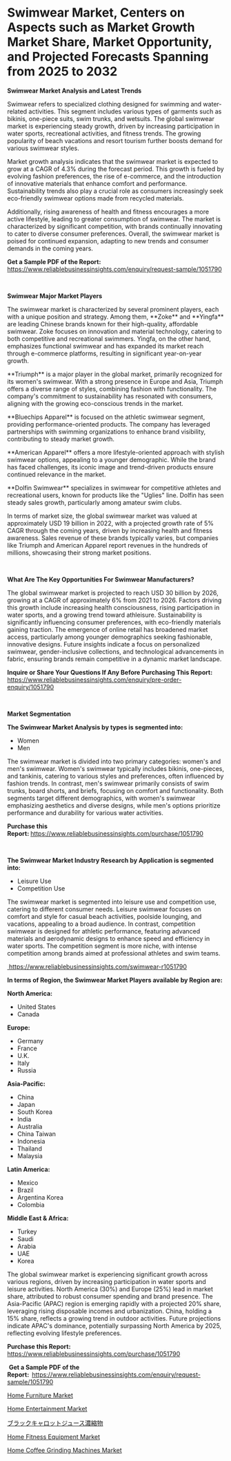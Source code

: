 <p><h1>Swimwear Market, Centers on Aspects such as Market Growth Market Share, Market Opportunity, and Projected Forecasts Spanning from 2025 to 2032</h1></p><p><strong>Swimwear Market Analysis and Latest Trends</strong></p>
<p><p>Swimwear refers to specialized clothing designed for swimming and water-related activities. This segment includes various types of garments such as bikinis, one-piece suits, swim trunks, and wetsuits. The global swimwear market is experiencing steady growth, driven by increasing participation in water sports, recreational activities, and fitness trends. The growing popularity of beach vacations and resort tourism further boosts demand for various swimwear styles.</p><p>Market growth analysis indicates that the swimwear market is expected to grow at a CAGR of 4.3% during the forecast period. This growth is fueled by evolving fashion preferences, the rise of e-commerce, and the introduction of innovative materials that enhance comfort and performance. Sustainability trends also play a crucial role as consumers increasingly seek eco-friendly swimwear options made from recycled materials.</p><p>Additionally, rising awareness of health and fitness encourages a more active lifestyle, leading to greater consumption of swimwear. The market is characterized by significant competition, with brands continually innovating to cater to diverse consumer preferences. Overall, the swimwear market is poised for continued expansion, adapting to new trends and consumer demands in the coming years.</p></p>
<p><strong>Get a Sample PDF of the Report:&nbsp;</strong> <a href="https://www.reliablebusinessinsights.com/enquiry/request-sample/1051790?utm_campaign=101&utm_medium=2&utm_source=Github&utm_content=ia&utm_term=05042025&utm_id=swimwear">https://www.reliablebusinessinsights.com/enquiry/request-sample/1051790</a></p>
<p>&nbsp;</p>
<p><strong>Swimwear Major Market Players</strong></p>
<p><p>The swimwear market is characterized by several prominent players, each with a unique position and strategy. Among them, **Zoke** and **Yingfa** are leading Chinese brands known for their high-quality, affordable swimwear. Zoke focuses on innovation and material technology, catering to both competitive and recreational swimmers. Yingfa, on the other hand, emphasizes functional swimwear and has expanded its market reach through e-commerce platforms, resulting in significant year-on-year growth.</p><p>**Triumph** is a major player in the global market, primarily recognized for its women's swimwear. With a strong presence in Europe and Asia, Triumph offers a diverse range of styles, combining fashion with functionality. The company's commitment to sustainability has resonated with consumers, aligning with the growing eco-conscious trends in the market.</p><p>**Bluechips Apparel** is focused on the athletic swimwear segment, providing performance-oriented products. The company has leveraged partnerships with swimming organizations to enhance brand visibility, contributing to steady market growth.</p><p>**American Apparel** offers a more lifestyle-oriented approach with stylish swimwear options, appealing to a younger demographic. While the brand has faced challenges, its iconic image and trend-driven products ensure continued relevance in the market.</p><p>**Dolfin Swimwear** specializes in swimwear for competitive athletes and recreational users, known for products like the "Uglies" line. Dolfin has seen steady sales growth, particularly among amateur swim clubs.</p><p>In terms of market size, the global swimwear market was valued at approximately USD 19 billion in 2022, with a projected growth rate of 5% CAGR through the coming years, driven by increasing health and fitness awareness. Sales revenue of these brands typically varies, but companies like Triumph and American Apparel report revenues in the hundreds of millions, showcasing their strong market positions.</p></p>
<p>&nbsp;</p>
<p><strong>What Are The Key Opportunities For Swimwear Manufacturers?</strong></p>
<p><p>The global swimwear market is projected to reach USD 30 billion by 2026, growing at a CAGR of approximately 6% from 2021 to 2026. Factors driving this growth include increasing health consciousness, rising participation in water sports, and a growing trend toward athleisure. Sustainability is significantly influencing consumer preferences, with eco-friendly materials gaining traction. The emergence of online retail has broadened market access, particularly among younger demographics seeking fashionable, innovative designs. Future insights indicate a focus on personalized swimwear, gender-inclusive collections, and technological advancements in fabric, ensuring brands remain competitive in a dynamic market landscape.</p></p>
<p><strong>Inquire or Share Your Questions If Any Before Purchasing This Report:</strong> <a href="https://www.reliablebusinessinsights.com/enquiry/pre-order-enquiry/1051790?utm_campaign=101&utm_medium=2&utm_source=Github&utm_content=ia&utm_term=05042025&utm_id=swimwear">https://www.reliablebusinessinsights.com/enquiry/pre-order-enquiry/1051790</a></p>
<p>&nbsp;</p>
<p><strong>Market Segmentation</strong></p>
<p><strong>The Swimwear Market Analysis by types is segmented into:</strong></p>
<p><ul><li>Women</li><li>Men</li></ul></p>
<p><p>The swimwear market is divided into two primary categories: women's and men's swimwear. Women's swimwear typically includes bikinis, one-pieces, and tankinis, catering to various styles and preferences, often influenced by fashion trends. In contrast, men's swimwear primarily consists of swim trunks, board shorts, and briefs, focusing on comfort and functionality. Both segments target different demographics, with women's swimwear emphasizing aesthetics and diverse designs, while men's options prioritize performance and durability for various water activities.</p></p>
<p><strong>Purchase this Report:&nbsp;</strong><a href="https://www.reliablebusinessinsights.com/purchase/1051790?utm_campaign=101&utm_medium=2&utm_source=Github&utm_content=ia&utm_term=05042025&utm_id=swimwear">https://www.reliablebusinessinsights.com/purchase/1051790</a></p>
<p>&nbsp;</p>
<p><strong>The Swimwear Market Industry Research by Application is segmented into:</strong></p>
<p><ul><li>Leisure Use</li><li>Competition Use</li></ul></p>
<p><p>The swimwear market is segmented into leisure use and competition use, catering to different consumer needs. Leisure swimwear focuses on comfort and style for casual beach activities, poolside lounging, and vacations, appealing to a broad audience. In contrast, competition swimwear is designed for athletic performance, featuring advanced materials and aerodynamic designs to enhance speed and efficiency in water sports. The competition segment is more niche, with intense competition among brands aimed at professional athletes and swim teams.</p></p>
<p><a href="https://www.reliablebusinessinsights.com/swimwear-r1051790?utm_campaign=101&utm_medium=2&utm_source=Github&utm_content=ia&utm_term=05042025&utm_id=swimwear">&nbsp;https://www.reliablebusinessinsights.com/swimwear-r1051790</a></p>
<p><strong>In terms of Region, the Swimwear Market Players available by Region are:</strong></p>
<p>
    <p> <strong> North America: </strong>
        <ul>
            <li>United States</li>
            <li>Canada</li>
        </ul>
        </p> 
    <p> <strong> Europe: </strong>
        <ul>
            <li>Germany</li>
            <li>France</li>
            <li>U.K.</li>
            <li>Italy</li>
            <li>Russia</li>
        </ul>
        </p> 
    <p> <strong> Asia-Pacific: </strong>
        <ul>
            <li>China</li>
            <li>Japan</li>
            <li>South Korea</li>
            <li>India</li>
            <li>Australia</li>
            <li>China Taiwan</li>
            <li>Indonesia</li>
            <li>Thailand</li>
            <li>Malaysia</li>
        </ul>
        </p> 
    <p> <strong> Latin America: </strong>
        <ul>
            <li>Mexico</li>
            <li>Brazil</li>
            <li>Argentina Korea</li>
            <li>Colombia</li>
        </ul>
        </p> 
    <p> <strong> Middle East & Africa: </strong>
        <ul>
            <li>Turkey</li>
            <li>Saudi</li>
            <li>Arabia</li>
            <li>UAE</li>
            <li>Korea</li>
        </ul>
    </p>
    </p>
<p><p>The global swimwear market is experiencing significant growth across various regions, driven by increasing participation in water sports and leisure activities. North America (30%) and Europe (25%) lead in market share, attributed to robust consumer spending and brand presence. The Asia-Pacific (APAC) region is emerging rapidly with a projected 20% share, leveraging rising disposable incomes and urbanization. China, holding a 15% share, reflects a growing trend in outdoor activities. Future projections indicate APAC's dominance, potentially surpassing North America by 2025, reflecting evolving lifestyle preferences.</p></p>
<p><strong>Purchase this Report: </strong><a href="https://www.reliablebusinessinsights.com/purchase/1051790?utm_campaign=101&utm_medium=2&utm_source=Github&utm_content=ia&utm_term=05042025&utm_id=swimwear">https://www.reliablebusinessinsights.com/purchase/1051790</a></p>
<p>&nbsp;<strong>Get a Sample PDF of the Report:&nbsp;&nbsp;</strong><a href="https://www.reliablebusinessinsights.com/enquiry/request-sample/1051790?utm_campaign=101&utm_medium=2&utm_source=Github&utm_content=ia&utm_term=05042025&utm_id=swimwear">https://www.reliablebusinessinsights.com/enquiry/request-sample/1051790</a></p>
<p><strong></strong></p>
<p><p><a href="https://github.com/bocksovers0r/Market-Research-Report-List-1/blob/main/home-furniture-market.md?utm_campaign=101&utm_medium=2&utm_source=Github&utm_content=ia&utm_term=05042025&utm_id=swimwear">Home Furniture Market</a></p><p><a href="https://github.com/messonmengen75/Market-Research-Report-List-1/blob/main/home-entertainment-market.md?utm_campaign=101&utm_medium=2&utm_source=Github&utm_content=ia&utm_term=05042025&utm_id=swimwear">Home Entertainment Market</a></p><p><a href="https://github.com/lababdou/Market-Research-Report-List-7/blob/main/784289852011.md?utm_campaign=101&utm_medium=2&utm_source=Github&utm_content=ia&utm_term=05042025&utm_id=swimwear">ブラックキャロットジュース濃縮物</a></p><p><a href="https://github.com/saimntamiki/Market-Research-Report-List-1/blob/main/home-fitness-equipment-market.md?utm_campaign=101&utm_medium=2&utm_source=Github&utm_content=ia&utm_term=05042025&utm_id=swimwear">Home Fitness Equipment Market</a></p><p><a href="https://github.com/zymerivarrik6/Market-Research-Report-List-1/blob/main/home-coffee-grinding-machines-market.md?utm_campaign=101&utm_medium=2&utm_source=Github&utm_content=ia&utm_term=05042025&utm_id=swimwear">Home Coffee Grinding Machines Market</a></p></p>